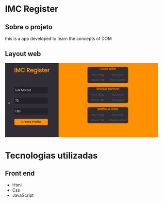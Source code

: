 # IMC Register


## Sobre o projeto

this is a app developed to learn the concepts of DOM

## Layout web

![Web 1](https://github.com/acferlucas/IMC-Register/blob/master/assets/IMCregister.png)


# Tecnologias utilizadas
## Front end
- Html
- Css
- JavaScript
